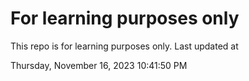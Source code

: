 # For learning purposes only
This repo is for learning purposes only.
Last updated at

Thursday, November 16, 2023 10:41:50 PM

